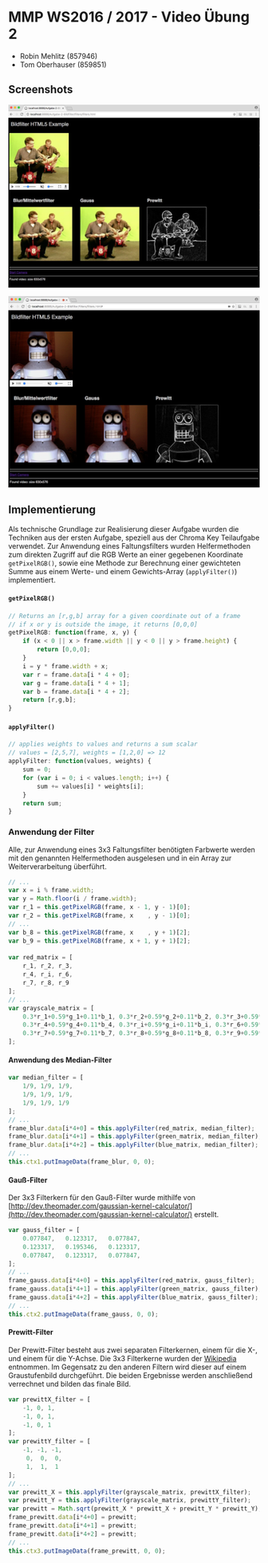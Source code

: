 # MMP WS2016 / 2017 - Video Übung 2

- Robin Mehlitz (857946)
- Tom Oberhauser (859851)

## Screenshots

![Screenshot Video](mmp_ue2_video.jpg)

![Screenshot Webcam](mmp_ue2_webcam.jpg)

## Implementierung

Als technische Grundlage zur Realisierung dieser Aufgabe wurden die Techniken aus der ersten Aufgabe, speziell aus der Chroma Key Teilaufgabe verwendet.
Zur Anwendung eines Faltungsfilters wurden Helfermethoden zum direkten Zugriff auf die RGB Werte an einer gegebenen Koordinate `getPixelRGB()`, sowie eine Methode zur Berechnung einer gewichteten Summe aus einem Werte- und einem Gewichts-Array (`applyFilter()`) implementiert.

#### `getPixelRGB()`

```javascript
// Returns an [r,g,b] array for a given coordinate out of a frame
// if x or y is outside the image, it returns [0,0,0]
getPixelRGB: function(frame, x, y) {
    if (x < 0 || x > frame.width || y < 0 || y > frame.height) {
        return [0,0,0];
    }
    i = y * frame.width + x;
    var r = frame.data[i * 4 + 0];
    var g = frame.data[i * 4 + 1];
    var b = frame.data[i * 4 + 2];
    return [r,g,b];
}
```

#### `applyFilter()`

```javascript
// applies weights to values and returns a sum scalar
// values = [2,5,7], weights = [1,2,0] => 12
applyFilter: function(values, weights) {
    sum = 0;
    for (var i = 0; i < values.length; i++) {
        sum += values[i] * weights[i];
    }
    return sum;
}
```

### Anwendung der Filter

Alle, zur Anwendung eines 3x3 Faltungsfilter benötigten Farbwerte werden mit den genannten Helfermethoden ausgelesen und in ein Array zur Weiterverarbeitung überführt.

```javascript
// ...
var x = i % frame.width;
var y = Math.floor(i / frame.width);
var r_1 = this.getPixelRGB(frame, x - 1, y - 1)[0];
var r_2 = this.getPixelRGB(frame, x    , y - 1)[0];
// ...
var b_8 = this.getPixelRGB(frame, x    , y + 1)[2];
var b_9 = this.getPixelRGB(frame, x + 1, y + 1)[2];

var red_matrix = [
    r_1, r_2, r_3,
    r_4, r_i, r_6,
    r_7, r_8, r_9
];
// ...
var grayscale_matrix = [
    0.3*r_1+0.59*g_1+0.11*b_1, 0.3*r_2+0.59*g_2+0.11*b_2, 0.3*r_3+0.59*g_3+0.11*b_3,
    0.3*r_4+0.59*g_4+0.11*b_4, 0.3*r_i+0.59*g_i+0.11*b_i, 0.3*r_6+0.59*g_6+0.11*b_6,
    0.3*r_7+0.59*g_7+0.11*b_7, 0.3*r_8+0.59*g_8+0.11*b_8, 0.3*r_9+0.59*g_9+0.11*b_9,
];
```

#### Anwendung des Median-Filter

```javascript
var median_filter = [
    1/9, 1/9, 1/9,
    1/9, 1/9, 1/9,
    1/9, 1/9, 1/9
];
// ...
frame_blur.data[i*4+0] = this.applyFilter(red_matrix, median_filter);
frame_blur.data[i*4+1] = this.applyFilter(green_matrix, median_filter);
frame_blur.data[i*4+2] = this.applyFilter(blue_matrix, median_filter);
// ...
this.ctx1.putImageData(frame_blur, 0, 0);
```
#### Gauß-Filter

Der 3x3 Filterkern für den Gauß-Filter wurde mithilfe von [http://dev.theomader.com/gaussian-kernel-calculator/](http://dev.theomader.com/gaussian-kernel-calculator/) erstellt.

```javascript
var gauss_filter = [
    0.077847,	0.123317,	0.077847,
    0.123317,	0.195346,	0.123317,
    0.077847,	0.123317,	0.077847,
];
// ...
frame_gauss.data[i*4+0] = this.applyFilter(red_matrix, gauss_filter);
frame_gauss.data[i*4+1] = this.applyFilter(green_matrix, gauss_filter);
frame_gauss.data[i*4+2] = this.applyFilter(blue_matrix, gauss_filter);
// ...
this.ctx2.putImageData(frame_gauss, 0, 0);
```

#### Prewitt-Filter

Der Prewitt-Filter besteht aus zwei separaten Filterkernen, einem für die X-, und einem für die Y-Achse.
Die 3x3 Filterkerne wurden der [Wikipedia](https://de.wikipedia.org/wiki/Prewitt-Operator) entnommen.
Im Gegensatz zu den anderen Filtern wird dieser auf einem Graustufenbild durchgeführt.
Die beiden Ergebnisse werden anschließend verrechnet und bilden das finale Bild.

```javascript
var prewittX_filter = [
    -1, 0, 1,
    -1, 0, 1,
    -1, 0, 1
];
var prewittY_filter = [
    -1, -1, -1,
     0,  0,  0,
     1,  1,  1
];
// ...
var prewitt_X = this.applyFilter(grayscale_matrix, prewittX_filter);
var prewitt_Y = this.applyFilter(grayscale_matrix, prewittY_filter);
var prewitt = Math.sqrt(prewitt_X * prewitt_X + prewitt_Y * prewitt_Y);
frame_prewitt.data[i*4+0] = prewitt;
frame_prewitt.data[i*4+1] = prewitt;
frame_prewitt.data[i*4+2] = prewitt;
// ...
this.ctx3.putImageData(frame_prewitt, 0, 0);
```
